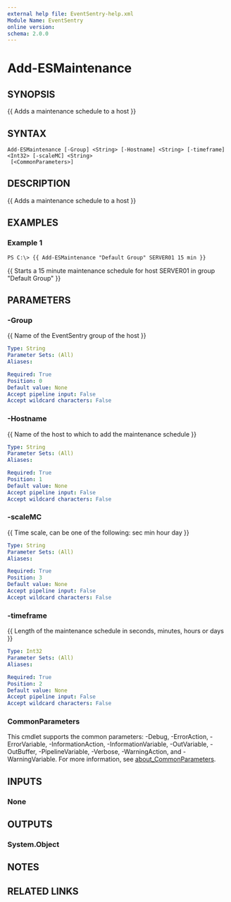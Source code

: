 ```yaml
---
external help file: EventSentry-help.xml
Module Name: EventSentry
online version:
schema: 2.0.0
---
```


# Add-ESMaintenance

## SYNOPSIS
{{ Adds a maintenance schedule to a host }}

## SYNTAX

```
Add-ESMaintenance [-Group] <String> [-Hostname] <String> [-timeframe] <Int32> [-scaleMC] <String>
 [<CommonParameters>]
```

## DESCRIPTION
{{ Adds a maintenance schedule to a host }}

## EXAMPLES

### Example 1
```
PS C:\> {{ Add-ESMaintenance "Default Group" SERVER01 15 min }}
```

{{ Starts a 15 minute maintenance schedule for host SERVER01 in group "Default Group" }}

## PARAMETERS

### -Group
{{ Name of the EventSentry group of the host }}

```yaml
Type: String
Parameter Sets: (All)
Aliases:

Required: True
Position: 0
Default value: None
Accept pipeline input: False
Accept wildcard characters: False
```

### -Hostname
{{ Name of the host to which to add the maintenance schedule }}

```yaml
Type: String
Parameter Sets: (All)
Aliases:

Required: True
Position: 1
Default value: None
Accept pipeline input: False
Accept wildcard characters: False
```

### -scaleMC
{{ Time scale, can be one of the following: sec min hour day }}

```yaml
Type: String
Parameter Sets: (All)
Aliases:

Required: True
Position: 3
Default value: None
Accept pipeline input: False
Accept wildcard characters: False
```

### -timeframe
{{ Length of the maintenance schedule in seconds, minutes, hours or days  }}

```yaml
Type: Int32
Parameter Sets: (All)
Aliases:

Required: True
Position: 2
Default value: None
Accept pipeline input: False
Accept wildcard characters: False
```

### CommonParameters
This cmdlet supports the common parameters: -Debug, -ErrorAction, -ErrorVariable, -InformationAction, -InformationVariable, -OutVariable, -OutBuffer, -PipelineVariable, -Verbose, -WarningAction, and -WarningVariable. For more information, see [about_CommonParameters](http://go.microsoft.com/fwlink/?LinkID=113216).

## INPUTS

### None
## OUTPUTS

### System.Object
## NOTES

## RELATED LINKS
